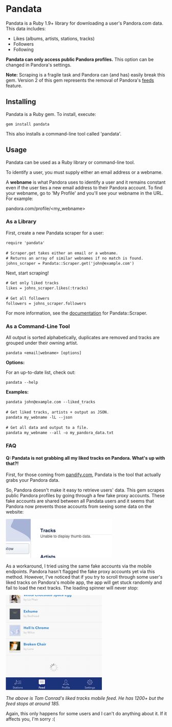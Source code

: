 # Pandata

Pandata is a Ruby 1.9+ library for downloading a user's Pandora.com data. This data includes:

- Likes (albums, artists, stations, tracks)
- Followers
- Following

**Pandata can only access public Pandora profiles.** This option can be changed in Pandora's settings.

**Note:** Scraping is a fragile task and Pandora can (and has) easily break this
gem. Version 2 of this gem represents the removal of Pandora's [feeds][1] feature.

## Installing

Pandata is a Ruby gem. To install, execute:

    gem install pandata

This also installs a command-line tool called 'pandata'.

## Usage

Pandata can be used as a Ruby library or command-line tool.

To identify a user, you must supply either an email address or a webname.

A **webname** is what Pandora uses to identify a user and it remains constant even if the user ties a new email address to their Pandora account.
To find your webname, go to 'My Profile' and you'll see your webname in the URL. For example:

pandora.com/profile/\<my_webname\>

### As a Library

First, create a new Pandata scraper for a user:

    require 'pandata'

    # Scraper.get takes either an email or a webname.
    # Returns an array of similar webnames if no match is found.
    johns_scraper = Pandata::Scraper.get('john@example.com')

Next, start scraping!

    # Get only liked tracks
    likes = johns_scraper.likes(:tracks)

    # Get all followers
    followers = johns_scraper.followers

For more information, see the [documentation][2] for Pandata::Scraper.

### As a Command-Line Tool

All output is sorted alphabetically, duplicates are removed and tracks are grouped under their owning artist.

    pandata <email|webname> [options]

**Options:**

For an up-to-date list, check out:

    pandata --help

**Examples:**

    pandata john@example.com --liked_tracks

    # Get liked tracks, artists + output as JSON.
    pandata my_webname -lL --json

    # Get all data and output to a file.
    pandata my_webname --all -o my_pandora_data.txt

### FAQ

#### Q: Pandata is not grabbing all my liked tracks on Pandora. What's up with that?!

First, for those coming from [pandify.com](http://pandify.com), Pandata is the
tool that actually grabs your Pandora data.

So, Pandora doesn't make it easy to retrieve users' data. This gem scrapes
public Pandora profiles by going through a few fake proxy accounts. These fake
accounts are shared between all Pandata users and it seems that Pandora now
prevents those accounts from seeing some data on the website:

![Unable to display thumb data.](https://raw.githubusercontent.com/ustasb/pandata/master/unable_to_display_data.png)

As a workaround, I tried using the same fake accounts via the mobile endpoints.
Pandora hasn't flagged the fake proxy accounts yet via this method. However, I've
noticed that if you try to scroll through some user's liked tracks on Pandora's
mobile app, the app will get stuck randomly and fail to load the next tracks.
The loading spinner will never stop:

![tconrad infinite feed](https://raw.githubusercontent.com/ustasb/pandata/master/tconrad_infinite_feed.png)

*The above is Tom Conrad's liked tracks mobile feed. He has 1200+ but the feed stops at around 185.*

Again, this only happens for some users and I can't do anything about it. If it
affects you, I'm sorry :(

[1]: http://blog.pandora.com/2006/02/02/pandora_21_rss
[2]: http://rubydoc.info/gems/pandata/frames
